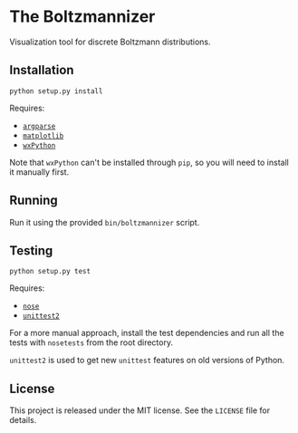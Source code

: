 # The Boltzmannizer

Visualization tool for discrete Boltzmann distributions.

## Installation

`python setup.py install`

Requires:

* [`argparse`](https://pypi.python.org/pypi/argparse/)
* [`matplotlib`](http://matplotlib.org/)
* [`wxPython`](http://wxpython.org/)

Note that `wxPython` can't be installed through `pip`, so you will need to install it manually first.

## Running

Run it using the provided `bin/boltzmannizer` script.

## Testing

`python setup.py test`

Requires:

* [`nose`](https://nose.readthedocs.org/en/latest/)
* [`unittest2`](https://pypi.python.org/pypi/unittest2)

For a more manual approach, install the test dependencies and run all the tests with `nosetests` from the root directory.

`unittest2` is used to get new `unittest` features on old versions of Python.

## License

This project is released under the MIT license. See the `LICENSE` file for details.
